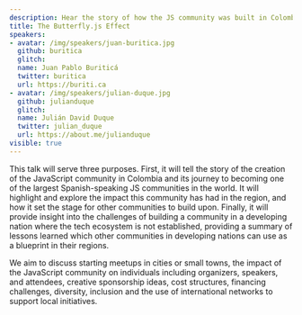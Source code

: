 ```yaml
---
description: Hear the story of how the JS community was built in Colombia and the impact it has had in the region and learn what it takes to start a meetup in your region and the impact the JS community will have on its organizers, speakers, and attendees.
title: The Butterfly.js Effect
speakers:
- avatar: /img/speakers/juan-buritica.jpg
  github: buritica
  glitch:
  name: Juan Pablo Buriticá
  twitter: buritica
  url: https://buriti.ca
- avatar: /img/speakers/julian-duque.jpg
  github: julianduque
  glitch:
  name: Julián David Duque
  twitter: julian_duque
  url: https://about.me/julianduque
visible: true
---
```


This talk will serve three purposes. First, it will tell the story of the creation of the JavaScript community in Colombia and its journey to becoming one of the largest Spanish-speaking JS communities in the world. It will highlight and explore the impact this community has had in the region, and how it set the stage for other communities to build upon. Finally, it will provide insight into the challenges of building a community in a developing nation where the tech ecosystem is not established, providing a summary of lessons learned which other communities in developing nations can use as a blueprint in their regions.

We aim to discuss starting meetups in cities or small towns, the impact of the JavaScript community on individuals including organizers, speakers, and attendees, creative sponsorship ideas, cost structures, financing challenges, diversity, inclusion and the use of international networks to support local initiatives.
